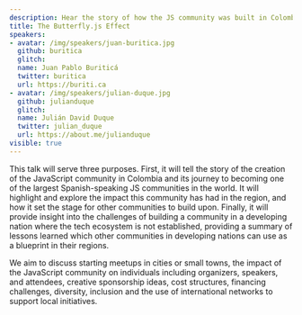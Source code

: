 ```yaml
---
description: Hear the story of how the JS community was built in Colombia and the impact it has had in the region and learn what it takes to start a meetup in your region and the impact the JS community will have on its organizers, speakers, and attendees.
title: The Butterfly.js Effect
speakers:
- avatar: /img/speakers/juan-buritica.jpg
  github: buritica
  glitch:
  name: Juan Pablo Buriticá
  twitter: buritica
  url: https://buriti.ca
- avatar: /img/speakers/julian-duque.jpg
  github: julianduque
  glitch:
  name: Julián David Duque
  twitter: julian_duque
  url: https://about.me/julianduque
visible: true
---
```


This talk will serve three purposes. First, it will tell the story of the creation of the JavaScript community in Colombia and its journey to becoming one of the largest Spanish-speaking JS communities in the world. It will highlight and explore the impact this community has had in the region, and how it set the stage for other communities to build upon. Finally, it will provide insight into the challenges of building a community in a developing nation where the tech ecosystem is not established, providing a summary of lessons learned which other communities in developing nations can use as a blueprint in their regions.

We aim to discuss starting meetups in cities or small towns, the impact of the JavaScript community on individuals including organizers, speakers, and attendees, creative sponsorship ideas, cost structures, financing challenges, diversity, inclusion and the use of international networks to support local initiatives.
